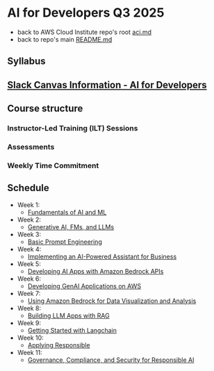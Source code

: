 # AI for Developers Q3 2025

* back to AWS Cloud Institute repo's root [aci.md](../aci.md)
* back to repo's main [README.md](../../../README.md)

## Syllabus

## [Slack Canvas Information - AI for Developers](./canvas.md)

## Course structure

### Instructor-Led Training (ILT) Sessions

### Assessments

### Weekly Time Commitment

## Schedule

* Week 1:
  * [Fundamentals of AI and ML](./W010FundamentalsOfAiAndMl.md)
* Week 2:
  * [Generative AI, FMs, and LLMs](./W020GenerativeAiFmAndLlm.md)
* Week 3:
  * [Basic Prompt Engineering](./W030BasicPromptingEngineering.md)
* Week 4:
  * [Implementing an AI-Powered Assistant for Business](./W040ImplementingAiAssistantForBusiness.md)
* Week 5:
  * [Developing AI Apps with Amazon Bedrock APIs](./W050DevelopingAiAppsAmazonBedrockApi.md)
* Week 6:
  * [Developing GenAI Applications on AWS](./W060DevelopingGenAiAppsOnAws.md)
* Week 7:
  * [Using Amazon Bedrock for Data Visualization and Analysis](./W070AmazonBedrockForDataVisualization.md)
* Week 8:
  * [Building LLM Apps with RAG](./W080BuildingLlmAppsWithRag.md)
* Week 9:
  * [Getting Started with Langchain]()
* Week 10:
  * [Applying Responsible]()
* Week 11:
  * [Governance, Compliance, and Security for Responsible AI]()
  
